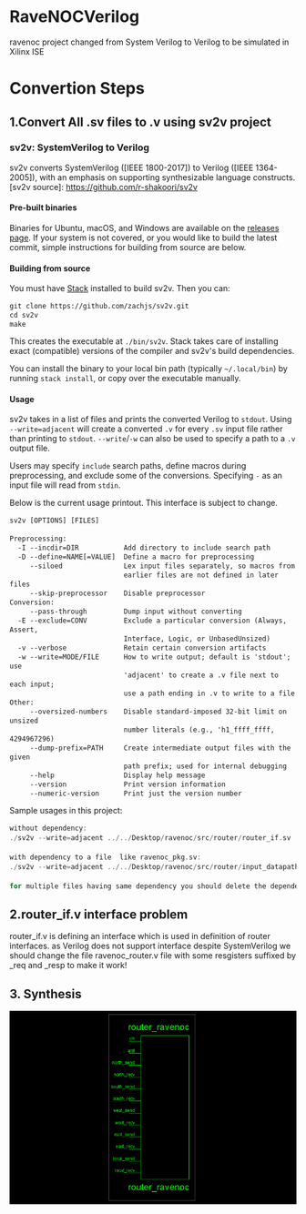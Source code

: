 # RaveNOCVerilog
ravenoc project changed from System Verilog to Verilog to  be  simulated in Xilinx ISE

# Convertion Steps
## 1.Convert All .sv files to .v using sv2v project
### sv2v: SystemVerilog to Verilog

sv2v converts SystemVerilog ([IEEE 1800-2017]) to Verilog ([IEEE 1364-2005]),
with an emphasis on supporting synthesizable language constructs.
[sv2v source]: https://github.com/r-shakoori/sv2v

#### Pre-built binaries

Binaries for Ubuntu, macOS, and Windows are available on the [releases page]. If
your system is not covered, or you would like to build the latest commit, simple
instructions for building from source are below.

[releases page]: https://github.com/r-shakoori/sv2v/releases

#### Building from source

You must have [Stack] installed to build sv2v. Then you can:

[Stack]: https://www.haskellstack.org/

```
git clone https://github.com/zachjs/sv2v.git
cd sv2v
make
```

This creates the executable at `./bin/sv2v`. Stack takes care of installing
exact (compatible) versions of the compiler and sv2v's build dependencies.

You can install the binary to your local bin path (typically `~/.local/bin`) by
running `stack install`, or copy over the executable manually.


#### Usage

sv2v takes in a list of files and prints the converted Verilog to `stdout`.
Using `--write=adjacent` will create a converted `.v` for every `.sv` input file
rather than printing to `stdout`. `--write`/`-w` can also be used to specify a
path to a `.v` output file.

Users may specify `include` search paths, define macros during preprocessing,
and exclude some of the conversions. Specifying `-` as an input file will read
from `stdin`.

Below is the current usage printout. This interface is subject to change.

```
sv2v [OPTIONS] [FILES]

Preprocessing:
  -I --incdir=DIR           Add directory to include search path
  -D --define=NAME[=VALUE]  Define a macro for preprocessing
     --siloed               Lex input files separately, so macros from
                            earlier files are not defined in later files
     --skip-preprocessor    Disable preprocessor
Conversion:
     --pass-through         Dump input without converting
  -E --exclude=CONV         Exclude a particular conversion (Always, Assert,
                            Interface, Logic, or UnbasedUnsized)
  -v --verbose              Retain certain conversion artifacts
  -w --write=MODE/FILE      How to write output; default is 'stdout'; use
                            'adjacent' to create a .v file next to each input;
                            use a path ending in .v to write to a file
Other:
     --oversized-numbers    Disable standard-imposed 32-bit limit on unsized
                            number literals (e.g., 'h1_ffff_ffff, 4294967296)
     --dump-prefix=PATH     Create intermediate output files with the given
                            path prefix; used for internal debugging
     --help                 Display help message
     --version              Print version information
     --numeric-version      Print just the version number
```

Sample usages in this project:

```c
without dependency:
./sv2v --write=adjacent ../../Desktop/ravenoc/src/router/router_if.sv

with dependency to a file  like ravenoc_pkg.sv:
./sv2v --write=adjacent ../../Desktop/ravenoc/src/router/input_datapath.sv ../../Desktop/ravenoc/src/router/ravenoc_pkg.sv

for multiple files having same dependency you should delete the dependency .v file and let  it be  recreated!
```

## 2.router_if.v interface problem

router_if.v is defining an interface which is used in definition of router interfaces. as Verilog does not support interface despite SystemVerilog we should change the file ravenoc_router.v file with some resgisters suffixed by _req and _resp to make it work!

## 3. Synthesis
![alt text](top-level.png)

